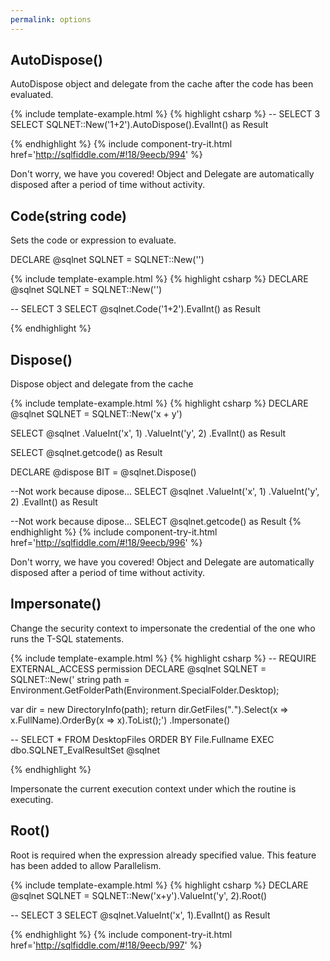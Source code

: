 ```yaml
---
permalink: options
---
```


## AutoDispose()

AutoDispose object and delegate from the cache after the code has been evaluated.

{% include template-example.html %} 
{% highlight csharp %}
-- SELECT 3
SELECT SQLNET::New('1+2').AutoDispose().EvalInt() as Result

{% endhighlight %}
{% include component-try-it.html href='http://sqlfiddle.com/#!18/9eecb/994' %}

Don't worry, we have you covered! Object and Delegate are automatically disposed after a period of time without activity.

## Code(string code)

Sets the code or expression to evaluate.

DECLARE @sqlnet SQLNET = SQLNET::New('')

{% include template-example.html %} 
{% highlight csharp %}
DECLARE @sqlnet SQLNET = SQLNET::New('')

-- SELECT 3
SELECT @sqlnet.Code('1+2').EvalInt() as Result

{% endhighlight %}

## Dispose()

Dispose object and delegate from the cache

{% include template-example.html %} 
{% highlight csharp %}
DECLARE @sqlnet SQLNET = SQLNET::New('x + y')

SELECT  @sqlnet
    .ValueInt('x', 1)
    .ValueInt('y', 2)
    .EvalInt() as Result


SELECT  @sqlnet.getcode() as Result

DECLARE @dispose BIT = @sqlnet.Dispose()

--Not work because dipose...
SELECT  @sqlnet
    .ValueInt('x', 1)
    .ValueInt('y', 2)
    .EvalInt() as Result


--Not work because dipose...
SELECT  @sqlnet.getcode() as Result
{% endhighlight %}
{% include component-try-it.html href='http://sqlfiddle.com/#!18/9eecb/996' %}

Don't worry, we have you covered! Object and Delegate are automatically disposed after a period of time without activity.

## Impersonate()

Change the security context to impersonate the credential of the one who runs the T-SQL statements.

{% include template-example.html %} 
{% highlight csharp %}
-- REQUIRE EXTERNAL_ACCESS permission
DECLARE @sqlnet SQLNET = SQLNET::New('
string path = Environment.GetFolderPath(Environment.SpecialFolder.Desktop);

var dir = new DirectoryInfo(path);
return dir.GetFiles("*.*").Select(x => x.FullName).OrderBy(x => x).ToList();')
    .Impersonate()

-- SELECT * FROM DesktopFiles ORDER BY File.Fullname
EXEC dbo.SQLNET_EvalResultSet @sqlnet

{% endhighlight %}


Impersonate the current execution context under which the routine is executing.

## Root()

Root is required when the expression already specified value. This feature has been added to allow Parallelism.

{% include template-example.html %} 
{% highlight csharp %}
DECLARE @sqlnet SQLNET = SQLNET::New('x+y').ValueInt('y', 2).Root()

-- SELECT 3
SELECT @sqlnet.ValueInt('x', 1).EvalInt()  as Result

{% endhighlight %}
{% include component-try-it.html href='http://sqlfiddle.com/#!18/9eecb/997' %}
